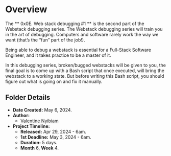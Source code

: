 # Overview #

The ** 0x0E. Web stack debugging #1 ** is the second part of the Webstack debugging series.
The Webstack debugging series will train you in the art of debugging. Computers and software rarely work the way we want (that’s the “fun” part of the job!).

Being able to debug a webstack is essential for a Full-Stack Software Engineer, and it takes practice to be a master of it.

In this debugging series, broken/bugged webstacks will be given to you, the final goal is to come up with a Bash script that once executed, will bring the webstack to a working state. But before writing this Bash script, you should figure out what is going on and fix it manually.

## Folder Details ##
- **Date Created:** May 6, 2024.
- **Author:** 
	- [Valentine Nyibiam](https.//github.com/ValentineNyibiam)
- **Project Timeline:**
  - **Released:** Apr 29, 2024 - 6am.
  - **1st Deadline:** May 3, 2024 - 6am.
  - **Duration:** 5 days.
  - **Month** 6, **Week** 4.
